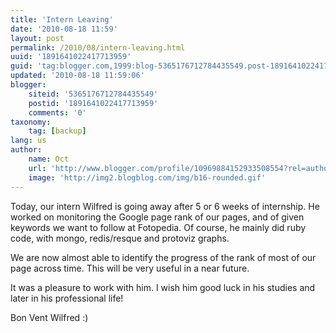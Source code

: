 ```yaml
---
title: 'Intern Leaving'
date: '2010-08-18 11:59'
layout: post
permalink: /2010/08/intern-leaving.html
uuid: '1891641022417713959'
guid: 'tag:blogger.com,1999:blog-5365176712784435549.post-1891641022417713959'
updated: '2010-08-18 11:59:06'
blogger:
    siteid: '5365176712784435549'
    postid: '1891641022417713959'
    comments: '0'
taxonomy:
    tag: [backup]
lang: us
author:
    name: Oct
    url: 'http://www.blogger.com/profile/10969884152933508554?rel=author'
    image: 'http://img2.blogblog.com/img/b16-rounded.gif'
---
```



Today, our intern Wilfred is going away after 5 or 6 weeks of internship. He worked on monitoring the Google page rank of our pages, and of given keywords we want to follow at Fotopedia. Of course, he mainly did ruby code, with mongo, redis/resque and protoviz graphs.

We are now almost able to identify the progress of the rank of most of our page across time. This will be very useful in a near future.


It was a pleasure to work with him. I wish him good luck in his studies and later in his professional life!


Bon Vent Wilfred :)